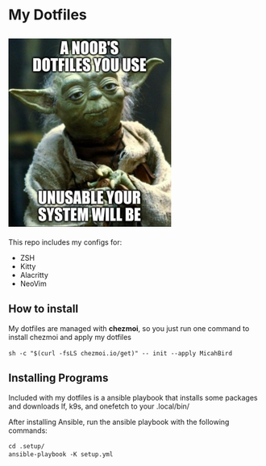 # My Dotfiles

![meme](meme.jpg)
---
This repo includes my configs for:
- ZSH
- Kitty
- Alacritty
- NeoVim

## How to install
My dotfiles are managed with **chezmoi**, so you just run one command to install chezmoi and apply my dotfiles

`sh -c "$(curl -fsLS chezmoi.io/get)" -- init --apply MicahBird`

## Installing Programs
Included with my dotfiles is a ansible playbook that installs some packages and downloads lf, k9s, and onefetch to your .local/bin/

After installing Ansible, run the ansible playbook with the following commands:
```
cd .setup/
ansible-playbook -K setup.yml
```
